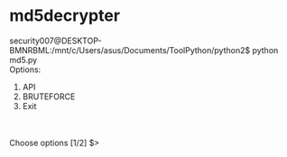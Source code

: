 # md5decrypter
security007@DESKTOP-BMNRBML:/mnt/c/Users/asus/Documents/ToolPython/python2$ python md5.py<br>
Options:<br>
1. API<br>
2. BRUTEFORCE<br>
0. Exit<br>
<br>
<br>
Choose options [1/2] $><br>
